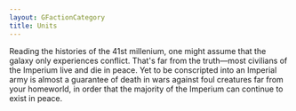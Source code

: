 ```yaml
---
layout: GFactionCategory
title: Units
---
```

Reading the histories of the 41st millenium, one might assume that the galaxy only experiences conflict. That's far from the truth—most civilians of the Imperium live and die in peace. Yet to be conscripted into an Imperial army is almost a guarantee of death in wars against foul creatures far from your homeworld, in order that the majority of the Imperium can continue to exist in peace.
